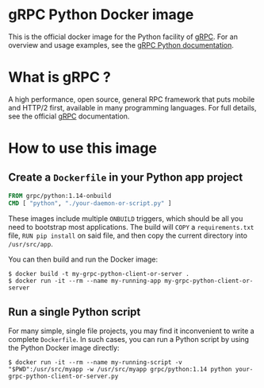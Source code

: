 # gRPC Python Docker image

This is the official docker image for the Python facility of [gRPC][grpc].
For an overview and usage examples, see the 
[gRPC Python documentation][grpc python documentation].

# What is gRPC ?

A high performance, open source, general RPC framework that puts mobile and
HTTP/2 first, available in many programming languages.  For full details, see
the official [gRPC][grpc documentation] documentation.


# How to use this image

## Create a `Dockerfile` in your Python app project


```dockerfile
FROM grpc/python:1.14-onbuild
CMD [ "python", "./your-daemon-or-script.py" ]
```

These images include multiple `ONBUILD` triggers, which should be all you need
to bootstrap most applications. The build will `COPY` a `requirements.txt` file,
`RUN pip install` on said file, and then copy the current directory into
`/usr/src/app`.

You can then build and run the Docker image:

```console
$ docker build -t my-grpc-python-client-or-server .
$ docker run -it --rm --name my-running-app my-grpc-python-client-or-server
```

## Run a single Python script

For many simple, single file projects, you may find it inconvenient to write a
complete `Dockerfile`. In such cases, you can run a Python script by using the
Python Docker image directly:


```console
$ docker run -it --rm --name my-running-script -v "$PWD":/usr/src/myapp -w /usr/src/myapp grpc/python:1.14 python your-grpc-python-client-or-server.py
```

[grpc]:http:/grpc.io
[grpc documentation]:http://www.grpc.io/docs/
[grpc python documentation]:http://www.grpc.io/docs/tutorials/basic/python.html
